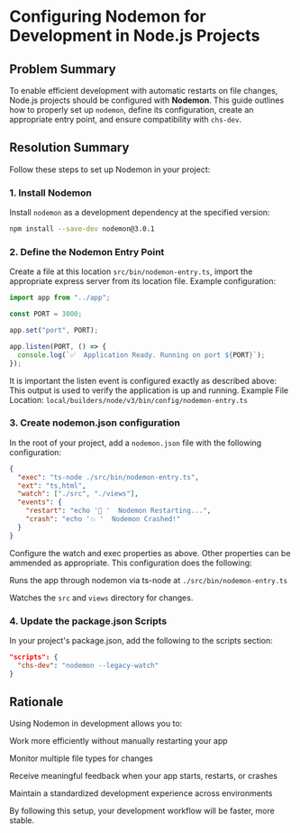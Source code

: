 # Configuring Nodemon for Development in Node.js Projects

## Problem Summary

To enable efficient development with automatic restarts on file changes, Node.js projects should be configured with **Nodemon**. This guide outlines how to properly set up `nodemon`, define its configuration, create an appropriate entry point, and ensure compatibility with `chs-dev`.

## Resolution Summary

Follow these steps to set up Nodemon in your project:

### 1. Install Nodemon

Install `nodemon` as a development dependency at the specified version:

```bash
npm install --save-dev nodemon@3.0.1

```

### 2. Define the Nodemon Entry Point

Create a file at this location `src/bin/nodemon-entry.ts`, import the appropriate
express server from its location file. Example configuration:

```ts
import app from "../app";

const PORT = 3000;

app.set("port", PORT);

app.listen(PORT, () => {
  console.log(`✅  Application Ready. Running on port ${PORT}`);
});

```
It is important the listen event is configured exactly as described above:
This output is used to verify the application is up and running.
Example File Location: `local/builders/node/v3/bin/config/nodemon-entry.ts`

### 3. Create nodemon.json configuration
In the root of your project, add a `nodemon.json` file with the following configuration:

```json
{
  "exec": "ts-node ./src/bin/nodemon-entry.ts",
  "ext": "ts,html",
  "watch": ["./src", "./views"],
  "events": {
    "restart": "echo '🔄 '  Nodemon Restarting...",
    "crash": "echo '💥 '  Nodemon Crashed!"
  }
}

```
Configure the watch and exec properties as above. Other properties can be ammended
as appropriate. This configuration does the following:

Runs the app through nodemon via ts-node at `./src/bin/nodemon-entry.ts`

Watches the `src` and `views` directory for changes.


### 4. Update the package.json Scripts

In your project's package.json, add the following to the scripts section:

```json
"scripts": {
  "chs-dev": "nodemon --legacy-watch"
}
```


## Rationale
Using Nodemon in development allows you to:

Work more efficiently without manually restarting your app

Monitor multiple file types for changes

Receive meaningful feedback when your app starts, restarts, or crashes

Maintain a standardized development experience across environments

By following this setup, your development workflow will be faster,
more stable.

